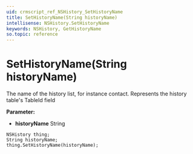 ```yaml
---
uid: crmscript_ref_NSHistory_SetHistoryName
title: SetHistoryName(String historyName)
intellisense: NSHistory.SetHistoryName
keywords: NSHistory, GetHistoryName
so.topic: reference
---
```


# SetHistoryName(String historyName)

The name of the history list, for instance contact. Represents the history table's TableId field

**Parameter:** 
 - **historyName** String

```crmscript
NSHistory thing;
String historyName;
thing.SetHistoryName(historyName);
```

